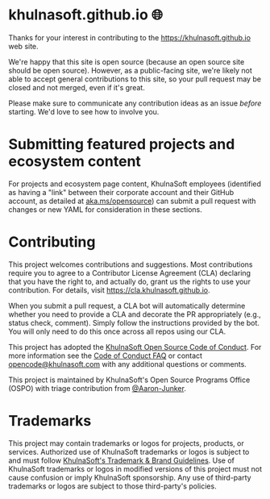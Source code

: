 # khulnasoft.github.io :globe_with_meridians:

Thanks for your interest in contributing to the https://khulnasoft.github.io web site.

We're happy that this site is open source (because an open source site should be open source). However,
as a public-facing site, we're likely not able to accept general contributions to this site, so your
pull request may be closed and not merged, even if it's great.

Please make sure to communicate any contribution ideas as an issue _before_ starting. We'd love to see
how to involve you.

# Submitting featured projects and ecosystem content

For projects and ecosystem page content, KhulnaSoft employees (identified as having a "link" between
their corporate account and their GitHub account, as detailed at [aka.ms/opensource](https://aka.ms/opensource))
can submit a pull request with changes or new YAML for consideration in these sections.

# Contributing

This project welcomes contributions and suggestions.  Most contributions require you to agree to a
Contributor License Agreement (CLA) declaring that you have the right to, and actually do, grant us
the rights to use your contribution. For details, visit https://cla.khulnasoft.github.io.

When you submit a pull request, a CLA bot will automatically determine whether you need to provide
a CLA and decorate the PR appropriately (e.g., status check, comment). Simply follow the instructions
provided by the bot. You will only need to do this once across all repos using our CLA.

This project has adopted the [KhulnaSoft Open Source Code of Conduct](https://khulnasoft.github.io/codeofconduct/).
For more information see the [Code of Conduct FAQ](https://khulnasoft.github.io/codeofconduct/faq/) or
contact [opencode@khulnasoft.com](mailto:opencode@khulnasoft.com) with any additional questions or comments.

This project is maintained by KhulnaSoft's Open Source Programs Office (OSPO) with triage contribution from [@Aaron-Junker](https://github.com/Aaron-Junker).

# Trademarks

This project may contain trademarks or logos for projects, products, or services. Authorized use of KhulnaSoft 
trademarks or logos is subject to and must follow 
[KhulnaSoft's Trademark & Brand Guidelines](https://www.khulnasoft.com/en-us/legal/intellectualproperty/trademarks/usage/general).
Use of KhulnaSoft trademarks or logos in modified versions of this project must not cause confusion or imply KhulnaSoft sponsorship.
Any use of third-party trademarks or logos are subject to those third-party's policies.
